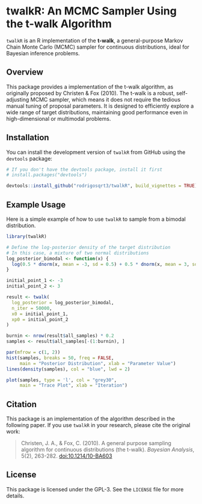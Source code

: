 # twalkR: An MCMC Sampler Using the t-walk Algorithm

`twalkR` is an R implementation of the **t-walk**, a general-purpose Markov Chain Monte Carlo (MCMC) sampler for continuous distributions, ideal for Bayesian inference problems.

## Overview

This package provides a implementation of the t-walk algorithm, as originally proposed by Christen & Fox (2010). The t-walk is a robust, self-adjusting MCMC sampler, which means it does not require the tedious manual tuning of proposal parameters. It is designed to efficiently explore a wide range of target distributions, maintaining good performance even in high-dimensional or multimodal problems.

## Installation

You can install the development version of `twalkR` from GitHub using the `devtools` package:

```r
# If you don't have the devtools package, install it first
# install.packages("devtools")

devtools::install_github("rodrigosqrt3/twalkR", build_vignettes = TRUE)
```

## Example Usage

Here is a simple example of how to use `twalkR` to sample from a bimodal distribution.

```r
library(twalkR)

# Define the log-posterior density of the target distribution
# In this case, a mixture of two normal distributions
log_posterior_bimodal <- function(x) {
  log(0.5 * dnorm(x, mean = -3, sd = 0.5) + 0.5 * dnorm(x, mean = 3, sd = 0.5))
}

initial_point_1 <- -3
initial_point_2 <- 3

result <- twalk(
  log_posterior = log_posterior_bimodal,
  n_iter = 50000,
  x0 = initial_point_1,
  xp0 = initial_point_2
)

burnin <- nrow(result$all_samples) * 0.2
samples <- result$all_samples[-(1:burnin), ]

par(mfrow = c(1, 2))
hist(samples, breaks = 50, freq = FALSE, 
     main = "Posterior Distribution", xlab = "Parameter Value")
lines(density(samples), col = "blue", lwd = 2)

plot(samples, type = 'l', col = "grey30", 
     main = "Trace Plot", xlab = "Iteration")
```

## Citation

This package is an implementation of the algorithm described in the following paper. If you use `twalkR` in your research, please cite the original work:

> Christen, J. A., & Fox, C. (2010). A general purpose sampling algorithm for continuous distributions (the t-walk). *Bayesian Analysis*, 5(2), 263-282. [doi:10.1214/10-BA603](https://doi.org/10.1214/10-BA603)

## License

This package is licensed under the GPL-3. See the `LICENSE` file for more details.